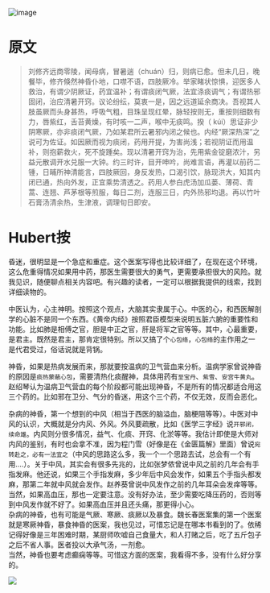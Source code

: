 ![image](https://mmbiz.qpic.cn/mmbiz_jpg/KnkQiaUcAGWt9ib8QwaYtnEicAtq03ibUibaFc44hxeUwS03o6ZPN6JLhPaRgQNhwliaYicGyN6cCKKWS2OKClbeFrmicg/0?wx_fmt=jpeg)

# 原文

> 刘修齐远商零陵，闻母病，冒暑遄（chuán）归，则病已愈。但未几日，晚餐毕，修齐倏然神昏仆地，口噤不语，四肢厥冷。举家睹状惊惧，迎医多人救治，有谓少阴厥证，药宜温补；有谓痰闭气厥，法宜涤痰调气；有谓热邪固闭，治应清暑开窍。议论纷纭，莫衷一是，因之远道延余商决。吾视其人肢虽厥而头身甚热，呼吸气粗，目珠呈现红晕，脉轻按则无，重按则细数有力，唇紫红，舌苔黄燥，有时咳一二声，喉中无痰鸣。揆（ kúi）思证非少阴寒厥，亦非痰闭气厥，乃如某君所云暑邪内闭之候也。内经“厥深热深”之说可为佐证。如因厥而视为痰闭，药用开提，为害尚浅；若视阴证而用温补，则抱薪救火，死不旋踵矣。现以清暑开窍为治，先用紫金锭磨浓汁，另益元散调开水兑服一大钟。约三时许，目开呻吟，尚难言语，再灌以前药二锺，日晡所神清能言，四肢厥回，身反发热，口渴引饮，脉现洪大，知其内闭已通，热向外发，正宜乘势清透之。药用人参白虎汤加瓜蒌、薄荷、青蒿、连翘、芦茅根等煎服，每日二剂，连服三日，内外热邪均退。再以竹叶石膏汤清余热，生津液，调理旬日即安。

# Hubert按
昏迷，很明显是一个急症和重症。这个医案写得也比较详细了，在现在这个环境，这么危重得情况如果用中药，那医生需要很大的勇气，更需要承担很大的风险。就我见识，随便聊点相关内容吧。有兴趣的读者，一定可以根据我提供的线索，找到详细读物的。

中医认为，心主神明。按照这个观点，大脑其实隶属于心。中医的心，和西医解剖学的心脏不是同一个东西。《黄帝内经》按照君臣模型来说明五脏六腑的重要性和功能。比如肺是相傅之官，胆是中正之官，肝是将军之官等等。其中，心最重要，是君主。既然是君主，那肯定很特别。所以又搞了个`心包络`，`心包络`的主作用之一是代君受过，俗话说就是背锅。

神昏，如果是热病发展而来，那就要按温病的卫气营血来分析。温病学家曾说神昏的原因是`痰热蒙蔽心包`，需要清热化痰醒神，具体用药有`至宝丹`、`紫雪`、`安宫牛黄丸`。赵绍琴认为温病卫气营血的每个阶段都可能出现神昏，不是所有的情况都适合用这三个药的。比如邪在卫分、气分的昏迷，用这个三个药，不仅无效，反而会恶化。

杂病的神昏，第一个想到的中风（相当于西医的脑溢血，脑梗阻等等）。中医对中风的认识，大概就是分内风、外风。外风要疏散，比如《医学三字经》说`开邪闭，续命雄`。内风则分很多情况，益气、化痰、开窍、化淤等等。我估计即使是大师对内风的鉴别，有时也会拿不准，因为程门雪（好像是在《金匮篇解》里面）曾说`宛转赴之，必有一法宜之`（中风的思路这么多，我一个一个思路去试，总会有一个有用....）。关于中风，其实会有很多先兆的，比如张梦侬曾说中风之前的几年会有手指发麻。他还说，如果三个手指发麻，多少年后中风会发作，如果五个手指头都发麻，那第二年就中风就会发作。赵养葵曾说中风发作之前的几年耳朵会发痒等等。当然，如果高血压，那也一定要注意。没有好办法，至少需要吃降压药的，否则等到中风发作就不好了。如果高血压并且还头痛，那更得小心。  
杂病的神昏，也有可能是气厥、寒厥、痰厥以及暴食。魏长春医案集的第一个医案就是寒厥神昏，暴食神昏的医案，我也见过，可惜忘记是在哪本书看到的了。依稀记得好像是三年困难时期，某厨师吹嘘自己食量大，和人打赌之后，吃了五斤包子之后不省人事。医者投以大承气汤，一剂愈。  
当然，神昏也要考虑癫痫等等。可惜这方面的医案，我看得不多，没有什么好分享的。


![](https://upload-images.jianshu.io/upload_images/9738519-0aabc1e8a65f3ac5.png?imageMogr2/auto-orient/strip%7CimageView2/2/w/1240)
